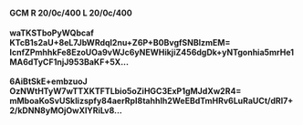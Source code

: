 #### GCM R 20/0c/400 L 20/0c/400
**waTKSTboPyWQbcaf**<br/>**KTcB1s2aU+8eL7JbWRdql2nu+Z6P+B0BvgfSNBlzmEM=**<br/>**IcnfZPmhhkFe8EzoUOa9vWJc6yNEWHikjiZ456dgDk+yNTgonhia5mrHe1MA6dTyCF1njJ953BaKF+5X...**<br/><br/>
**6AiBtSkE+embzuoJ**<br/>**OzNWtHTyW7wTTXKTFTLbio5oZiHGC3ExP1gMJdXw2R4=**<br/>**mMboaKoSvUSkIizspfy84aerRpI8tahhlh2WeEBdTmHRv6LuRaUCt/dRI7+2/kDNN8yMOjOwXlYRiLv8...**